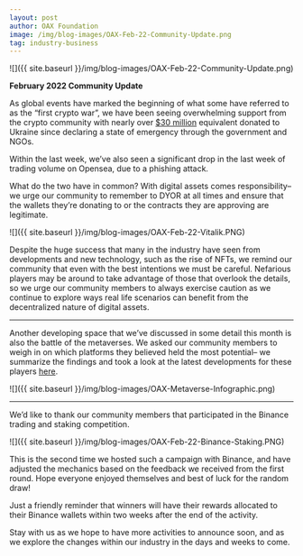 ```yaml
---
layout: post
author: OAX Foundation
image: /img/blog-images/OAX-Feb-22-Community-Update.png
tag: industry-business
---
```


![]({{ site.baseurl }}/img/blog-images/OAX-Feb-22-Community-Update.png)

<b>February 2022 Community Update</b>


As global events have marked the beginning of what some have referred to as the “first crypto war”, we have been seeing overwhelming support from the crypto community with nearly over <a href="https://finbold.com/crypto-donations-for-ukraine-nears-30-million-mark-as-support-continues/">$30 million</a> equivalent donated to Ukraine since declaring a state of emergency through the government and NGOs. 

Within the last week, we’ve also seen a significant drop in the last week of trading volume on Opensea, due to a phishing attack. 

What do the two have in common? With digital assets comes responsibility– we urge our community to remember to DYOR at all times and ensure that the wallets they’re donating to or the contracts they are approving are legitimate. 

![]({{ site.baseurl }}/img/blog-images/OAX-Feb-22-Vitalik.PNG)

Despite the huge success that many in the industry have seen from developments and new technology, such as the rise of NFTs, we remind our community that even with the best intentions we must be careful. Nefarious players may be around to take advantage of those that overlook the details, so we urge our community members to always exercise caution as we continue to explore ways real life scenarios can benefit from the decentralized nature of digital assets. 

****

Another developing space that we’ve discussed in some detail this month is also the battle of the metaverses. We asked our community members to weigh in on which platforms they believed held the most potential– we summarize the findings and took a look at the latest developments for these players <a href="https://www.oax.org/2022/02/24/Metaverse-in-our-Community.html">here</a>.

![]({{ site.baseurl }}/img/blog-images/OAX-Metaverse-Infographic.png)

*****

We’d like to thank our community members that participated in the Binance trading and staking competition.

![]({{ site.baseurl }}/img/blog-images/OAX-Feb-22-Binance-Staking.PNG)

This is the second time we hosted such a campaign with Binance, and have adjusted the mechanics based on the feedback we received from the first round. Hope everyone enjoyed themselves and best of luck for the random draw! 

Just a friendly reminder that winners will have their rewards allocated to their Binance wallets within two weeks after the end of the activity. 

Stay with us as we hope to have more activities to announce soon, and as we explore the changes within our industry in the days and weeks to come.
